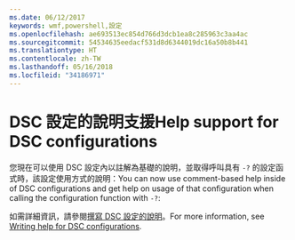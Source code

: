 ```yaml
---
ms.date: 06/12/2017
keywords: wmf,powershell,設定
ms.openlocfilehash: ae693513ec854d766d3dcb1ea8c285963c3aa4ac
ms.sourcegitcommit: 54534635eedacf531d8d6344019dc16a50b8b441
ms.translationtype: HT
ms.contentlocale: zh-TW
ms.lasthandoff: 05/16/2018
ms.locfileid: "34186971"
---
```

# <a name="help-support-for-dsc-configurations"></a><span data-ttu-id="70928-102">DSC 設定的說明支援</span><span class="sxs-lookup"><span data-stu-id="70928-102">Help support for DSC configurations</span></span>

<span data-ttu-id="70928-103">您現在可以使用 DSC 設定內以註解為基礎的說明，並取得呼叫具有 `-?` 的設定函式時，該設定使用方式的說明：</span><span class="sxs-lookup"><span data-stu-id="70928-103">You can now use comment-based help inside of DSC configurations and get help on usage of that configuration when calling the configuration function with `-?`:</span></span>

<span data-ttu-id="70928-104">如需詳細資訊，請參閱[撰寫 DSC 設定的說明](https://msdn.microsoft.com/powershell/dsc/confighelp)。</span><span class="sxs-lookup"><span data-stu-id="70928-104">For more information, see [Writing help for DSC configurations](https://msdn.microsoft.com/powershell/dsc/confighelp).</span></span>
